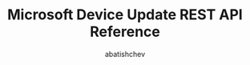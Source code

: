 ---
title: Microsoft Device Update REST API Reference
ms.service: iot-hub-device-update
author: abatishchev 
ms.author: valls
service_description: To be added
---